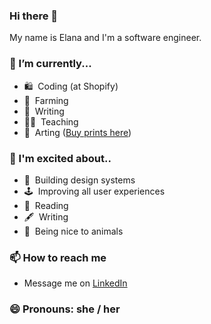### Hi there 👋

My name is Elana and I'm a software engineer.

### 🔭 I’m currently...
- 🛍 &nbsp;Coding (at Shopify)
- 🍅 &nbsp;Farming
- 📝 &nbsp;Writing 
- 🧑‍🏫 &nbsp;Teaching
- 🎨 &nbsp;Arting ([Buy prints here](https://kopelevich.co/collections/elanas-art))

### 🤩 I'm excited about.. 
- 💙 &nbsp;Building design systems
- 🕹 &nbsp;Improving all user experiences
- 📖 &nbsp;Reading
- 🖋 &nbsp;Writing
- 🐷 &nbsp;Being nice to animals

### 📫 How to reach me
  - Message me on [LinkedIn](https://www.linkedin.com/in/elanalynn/)

### 😄 Pronouns: she / her
